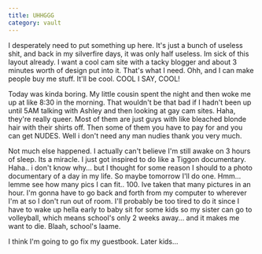 ```yaml
---
title: UHHGGG
category: vault
---
```


I desperately need to put something up here. It's just a bunch of useless
shit, and back in my silverfire days, it was only half useless. Im sick of
this layout already. I want a cool cam site with a tacky blogger and about 3
minutes worth of design put into it. That's what I need. Ohh, and I can make
people buy me stuff. It'll be cool. COOL I SAY, COOL!

Today was kinda boring. My little cousin spent the night and then woke me up
at like 8:30 in the morning. That wouldn't be that bad if I hadn't been up
until 5AM talking with Ashley and then looking at gay cam sites. Haha, they're
really queer. Most of them are just guys with like bleached blonde hair with
their shirts off. Then some of them you have to pay for and you can get NUDES.
Well i don't need any man nudies thank you very much.

Not much else happened. I actually can't believe I'm still awake on 3 hours of
sleep. Its a miracle. I just got inspired to do like a Tiggon documentary.
Haha.. i don't know why... but I thought for some reason I should to a photo
documentary of a day in my life. So maybe tomorrow I'll do one. Hmm... lemme
see how many pics I can fit.. 100. Ive taken that many pictures in an hour.
I'm gonna have to go back and forth from my computer to wherever I'm at so I
don't run out of room. I'll probably be too tired to do it since I have to
wake up hella early to baby sit for some kids so my sister can go to
volleyball, which means school's only 2 weeks away... and it makes me want to
die. Blaah, school's laame.

I think I'm going to go fix my guestbook. Later kids...
